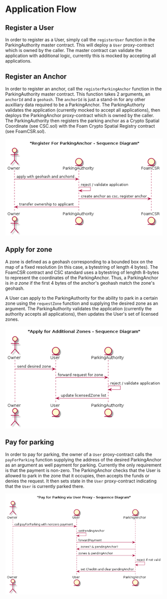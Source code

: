 # Application Flow

## Register a User

In order to register as a User, simply call the `registerUser` function in the ParkingAuthority master contract. This will deploy a `User` proxy-contract which is owned by the caller. The master contract can validate the application with additional logic, currently this is mocked by accepting all applications.

## Register an Anchor

In order to register an anchor, call the `registerParkingAnchor` function in the ParkingAuthority master contract. This function takes 2 arguments, an `anchorId` and a `geohash`. The `anchorId` is just a stand-in for any other auxilliary data required to be a ParkingAnchor. The ParkingAuthorty validates the application (currently mocked to accept all applications), then deploys the ParkingAnchor proxy-contract which is owned by the caller. The ParkingAuthority then registers the parking anchor as a Crypto Spatial Coordinate (see CSC.sol) with the Foam Crypto Spatial Registry contract (see FoamCSR.sol). 

![applyForAnchor](./applyForAnchor.png)

## Apply for zone

A zone is defined as a geohash corresponding to a bounded box on the map of a fixed resolution (in this case, a bytestring of length 4 bytes). The FoamCSR contract and CSC standard uses a bytestring of lenghth 8-bytes to represent the coordinates of the ParkingAnchor. Thus, a ParkingAnchor is *in a zone* if the first 4 bytes of the anchor's geohash match the zone's geohash.

A User can apply to the ParkingAuthority for the ability to park in a certain zone using the `requestZone` function and supplying the desired zone as an argument. The ParkingAuthority validates the application (currently the authority accepts all applications), then updates the User's set of licensed zones.

![applyForZone](./applyForZone.png)

## Pay for parking

In order to pay for parking, the owner of a `User` proxy-contract calls the `payForParking` function supplying the address of the desired ParkingAnchor as an argument as well payment for parking. Currently the only requirement is that the payment is non-zero. The ParkingAnchor checks that the User is allowed to park in the zone that it occupies, then accepts the funds or denies the request. It then sets state in the `User` proxy-contract indicating that the `User` is currently parked there.

![payForParking](./payForParking.png)
